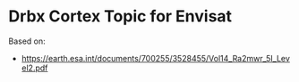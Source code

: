 # Drbx Cortex Topic for Envisat

Based on:
* https://earth.esa.int/documents/700255/3528455/Vol14_Ra2mwr_5I_Level2.pdf
